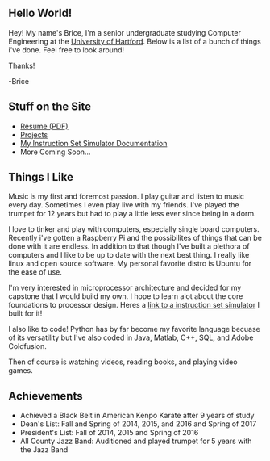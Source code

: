 ## Hello World!

Hey! My name's Brice, I'm a senior undergraduate studying Computer Engineering at the [University of Hartford](https://hartford.edu). Below is a list of a bunch of things i've done.
Feel free to look around!

 Thanks!

 -Brice 

Stuff on the Site
---
  - [Resume (PDF)](https://brice-v.github.io/docs/BriceVadnaisResume4.pdf)
  - [Projects](#https://brice-v.github.io/projects)
  - [My Instruction Set Simulator Documentation](#https://brice-v.github.io/Instruction_Set)
  - More Coming Soon...



## Things I Like

Music is my first and foremost passion.  I play guitar and listen to music every day.  Sometimes I even play live with my friends. I've played the trumpet for 12 years but had to play a little less ever since being in a dorm.

I love to tinker and play with computers, especially single board computers. Recently i've gotten a Raspberry Pi and the possibilites of things that can be done with it are endless.  In addition to that though I've built a plethora of computers and I like to be up to date with the next best thing.  I really like linux and open source software.  My personal favorite distro is Ubuntu for the ease of use.

I'm very interested in microprocessor architecture and decided for my capstone that I would build my own.  I hope to learn alot about the core foundations to processor design.  Heres a [link to a instruction set simulator](https://brice-v.github.io/projects#instruction-set-simulator) I built for it!

I also like to code! Python has by far become my favorite language becuase of its versatility but I've also coded in Java, Matlab, C++, SQL, and Adobe Coldfusion.

Then of course is watching videos, reading books, and playing video games.  

## Achievements

  - Achieved a Black Belt in American Kenpo Karate after 9 years of study
  - Dean's List: Fall and Spring of 2014, 2015, and 2016 and Spring of 2017
  - President's List: Fall of 2014, 2015 and Spring of 2016
  - All County Jazz Band: Auditioned and played trumpet for 5 years with the Jazz Band
